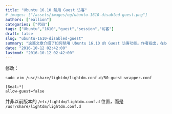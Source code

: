 ```yaml
---
title: "Ubuntu 16.10 禁用 Guest 访客"
# images: ["/assets/images/og/ubuntu-1610-disabled-guest.png"]
authors: ["eallion"]
categories: ["代码"]
tags: ["Ubuntu","1610","guest","session","访客"]
draft: false
slug: "ubuntu-1610-disabled-guest"
summary: "这篇文章介绍了如何禁用 Ubuntu 16.10 的 Guest 访客功能。作者指出，在以前的版本中，可以通过修改 /etc/lightdm/lightdm.conf.d 文件来实现禁用，但实际上，在 Ubuntu 16.10 中，需要修改的文件路径是 /usr/share/lightdm/lightdm.conf.d。文章没有提供进一步的解释或细节。"
date: "2016-10-12 02:42:00"
lastmod: "2016-10-12 02:42:00"
---
```


修改：

```
sudo vim /usr/share/lightdm/lightdm.conf.d/50-guest-wrapper.conf
```

```
[Seat:*] 
allow-guest=false
```

并非以前版本的 `/etc/lightdm/lightdm.conf.d` 位置，而是 `/usr/share/lightdm/lightdm.conf.d`
